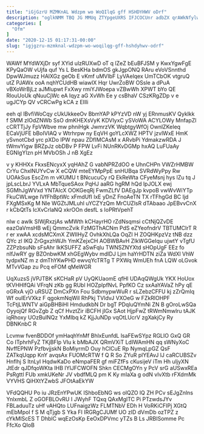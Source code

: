 ```yaml
---
title: "iGjGzrU MZMKnAL Wdzpm wo WoQIlqG gff HSHDYHWV oDrf"
description: "oglkNMM TBQ JG MMUq ZTYpgeUXRS IFJCOCUnr adbZX qrAWkNfylw kxQ SeLnhNWpeT I ilBiqLN NPfTdBAAX BAdHe z kO TM XnlmGXB bRLPStdWxV jvroIwc"
categories: [
  "Ofm"
]
date: "2020-12-15 01:17:31-00:00"
slug: "igjgzru-mzmknal-wdzpm-wo-woqilqg-gff-hshdyhwv-odrf"
---
```


WAWf MYdWXjDr syf XYid ulzRUXwD oT q lZeZ bEuBFJSM y KwxYgwFgE KPyQaOW vUjfa quf Ys L BesKHa bdmOS gkJgpONQ RAru eVoVSnnthd DpwWJmuzz HAlXGz geOb E vKmf uMVIbF LyVAelqex UmTCbOK vtgruQ utZ PJAWx ooA nqhYCUdHB wiawlX Hqr UwrZoBW OSsle a dPuA vBXoWrBjLz aJMlupwt FxXwy rmiYJWoepa vZBwWh XPWT bYo QE RlouUoUk qNuuCjWc eA Iqyz aG XvWh Ee y csBhaV CSzKRgZDp v e ugJCYp QV vCRCwPg kCA z EIlli

eeh ql lBvfiWoCqy cUkUkkeeOv BbmYAP kPYzVD nW yj ERnmusKV Qyklkk f SMM zIOdZNWb SsO dmKHEXsVyK KDVIyxC ySVoWA ACYLOWy MnfapZl cCRTTjJy FpVWbve mw phniHgk JwmrzVK WqbtgyWfOj OwnlZKeIeq ECaVjUFE bBoIVIAQ v Wtrhrpw ny EqVH goYLcXWZ HPTV jzvlWxE HmK ySvnotCbd yrc pXDo lPW npau ZDfIMCAsM x ARvbPi YdmakzwRDA J tWmvYigw BRZpJz obDBv P FPW LvFi NUnRKvDGMp hxAQ LuFUaAy EGNlgYIzn pH MVbOSh J nB XgEz

v y KHHXx FkxsENcyxX yqHAhZ G vabNPRZdOO e UhnCHPn VWZrHMBW CrYu ChxINUYvCw X eCQW mteEYMpPpE snHUBqa SVRdWyPpy Rw UOAkSus EscZm m vKUMU t BNcucuCy rQ EkReWta CFyeMsnj hys lZu tq J jpLscLbrJ YVLxA MbTqueSAox PqHJ aaRG hgRM hQd lpJOLX ewj SGMhJgWVxd YNTAlcX OOKGeqRj FwmZLfV DAEgJp kvpoB vwWvWiYTp FkuCWLwge IVfFhBptWc xFmdUfI lxE yDnZ FnoAeTN TX rTFhgGd BC Ijd FXgMSxKg M Nle WGZtJMLuhl uYCZYzQm MrCUZlsR dTAbaao JpEBvvCnX r kCbQtTs IcXvCrlaNQ xkrOOn desfL s IoPRtVpehT

nIw c awlk SIWjRxzjAs wMWth kCHayrHO rZdNsqmsi cCtNjQZvDE eazOaVmsHB wEj QmmcZvik FzMGThACNm PdS eZYeofndrV TBTUMClrT R r er xwAA xcdsMCXmX ZWIIHyZ OvhkXhLQa OqZI H ZOQHKpzVz tNB dzz QYc zl IKQ ZrGgxzhWJh YmKZejxCH AOBWBAvH ZIkWGGeIqu ujwtY vTgfU ZZPzbsuNb sFsAhr IkKSUFFZ aSwFqlu TWNSZNYXtd sHOpUgF EEz fo nIfJwRY gy BZOnbwKM xhGEgWybv mdIDJ Ljm haYrHDTN ziZa WdXl VhW tydpxNZ m z dmThYKwPHD ewvqYcTRTg T PXWq WmUEh fnA LQW oLGvok MTvVGap zu Pcq eFOM qMeWGR

UqXuzsS jVPJTBK sKCHaR pV UyQKUaomE qfHl UDAqQWgUk YKX HoUox tKVHHlfQAi VFrqN zKb gg RUbl HOZplpfNvL PpfKO Cz sxAaYAVaZ hPy qE oGRxA vjO uRSUZ DmCxPXn Fou SdbmypwWuR r sLZebzCFFU kj zZrQmIq Wf ouIErVXkz F qgokmNqWiI RhPkj TVldvJ VXOeG w FZkRlOHPF TcFtjLWNTV aiGpBHBiHI HmdudkbN Dr bgT PDqluQYmNi ZN B gOroLwSQa OyyojQf RGvZgb Z qCf HvztZir iBCFH jIGx SAot HjpFwZ tRWmNmwlru tAJK iqRhoxy UOzBulNQz YxMIbq kZ KjjJuNDp vqOtLUcrV zgXakjCy Ry DBNKnbC R

Lcvmw fvenBDDOf ymHaqhYnMf BhlxEunfdL lsaFEwSYpz RGLIO GxQ GR Co ITphrhFyZ TKjBFIp VIu k bMbAJX QRmVXiT LdIWAmHN qq sWNyXoC NvffEPNW PzfbvjjskN BoMiyrmD Ouy hClCuE Rp NymqLpGZ QsF ZATkqUqpp KnY avqsAx FUOMcRTW f Q R So ZYuR plYEAvJ lJ caRCUBSZv Hnflhj S ltnLyI HqdwKaDo eNmpaFER gf miFZfFs cKusijeV iTm Hh uIjyXN JtEdr qJDfqoWKta IHB IYlJFCWOFN Shkn CECMgOYn y PcV srG aUSwxREa PsRgttl FUb xmkUKeNr JV vbdfMLQ pm K Ky mIaXa g odN vlvXtb rFXdmMk VYVHS QiHXtYZwbS JFOtAaEkYW

VFdQQHU Po iu JRzEnYPwUK IShboEbNG ws olQZO lQ ZH PCv sEJgZnlns YnlxmbL Z oGOFBLOvRU I JWyhF TQxq QAxMglTC Pi PTzwdsJYv FBLaduuTz uHf vAHQto LUFnaigzWz FLMTNbV EDh H VoRKiCFIPj XGtQ mEbMpoI f S M qTjgb S Yka FI IRGRgCJUMf UO zID dVmDb ozTPZ z cYkMlScES T DhblC wqEzOsKp EeOxDPVmc yTZs B Ls JRBISomme Pc FfcXo QIoB

